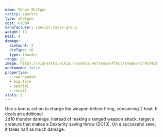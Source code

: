 ```yaml
---
name: Venom Shotgun
rarity: spectre
type: shotgun
cost: 61000
manufacturer: special-tasks-group
weight: 13
heat: 4
damage:
  dieCount: 2
  dieType: 10
  type: thunder
range: 25
image: https://vignette1.wikia.nocookie.net/masseffect/images/7/76/ME3_Venom_Shotgun.png/revision/latest?cb=20121029075317
andromeda: false
properties:
  - two-handed
  - hip-fire
  - special
  - recoil
slots: 2
---
```

Use a bonus action to charge the weapon before firing, consuming 2 heat. It deals an additional  
2d10 thunder damage. Instead of making a ranged weapon attack, target a creature that makes a 
Dexterity saving throw (DC13). On a successful save, it takes half as much damage.